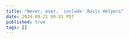 ```yaml
---
title: "Never, ever, `include` Rails Helpers"
date: 2024-09-21 09:01 PDT
published: true
tags: []
---
```




<blockquote markdown="1">



</blockquote>

